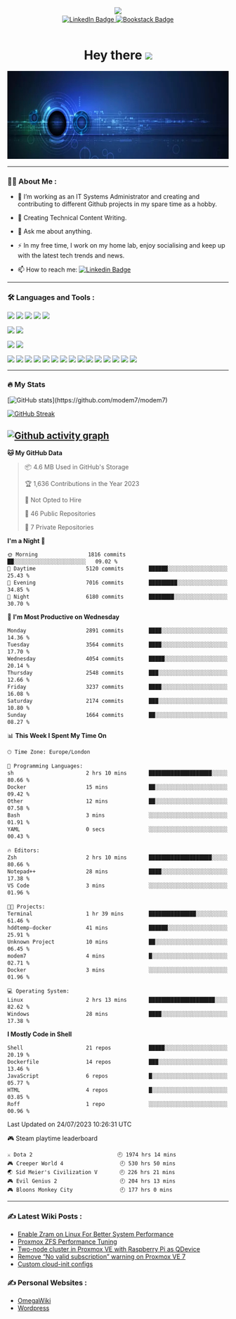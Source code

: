 <div id="header" align="center">
  <img src="https://media.giphy.com/media/f3iwJFOVOwuy7K6FFw/giphy.gif" width="300"/>
<div id="badges">
  <a href="https://www.linkedin.com/in/alexlaneit/">
    <img src="https://img.shields.io/badge/LinkedIn-blue?style=for-the-badge&logo=linkedin&logoColor=white" alt="LinkedIn Badge"/>
  </a>
  <a href="https://modem7.com">
  <img src="https://img.shields.io/badge/Bookstack-blue?style=for-the-badge&logo=BookStack&logoColor=white" alt="Bookstack Badge"/>
  </a>
</div>
  <img src="https://komarev.com/ghpvc/?username=modem7&style=flat-square&color=blue" alt=""/>
<h1>
  Hey there
  <img src="https://media.giphy.com/media/hvRJCLFzcasrR4ia7z/giphy.gif" width="30px"/>
</h1>
</div>

<div align="center">
  <img src="https://github.com/modem7/MiscAssets/blob/master/images/ezgif-6-79e26c05da.jpg" width="800" height="200"/>
</div>

---

### :man_technologist: About Me :
- :telescope: I’m working as an IT Systems Administrator and creating and contributing to different Github projects in my spare time as a hobby.

- :seedling: Creating Technical Content Writing.

- 💬 Ask me about anything.

- :zap: In my free time, I work on my home lab, enjoy socialising and keep up with the latest tech trends and news.

- :mailbox: How to reach me: [![Linkedin Badge](https://img.shields.io/badge/-AlexLaneIT-blue?style=flat&logo=Linkedin&logoColor=white)](https://www.linkedin.com/in/alexlaneit/)

---

### :hammer_and_wrench: Languages and Tools :
![](https://img.shields.io/badge/OS-Centos-informational?style=flat&logo=centos&logoColor=white&color=981e32)
![](https://img.shields.io/badge/OS-Debian-informational?style=flat&logo=debian&logoColor=white&color=981e32)
![](https://img.shields.io/badge/OS-RHEL-informational?style=flat&logo=red-hat&logoColor=white&color=981e32)
![](https://img.shields.io/badge/OS-Ubuntu-informational?style=flat&logo=ubuntu&logoColor=white&color=981e32)
![](https://img.shields.io/badge/OS-Windows-informational?style=flat&logo=windows&logoColor=white&color=981e32)

![](https://img.shields.io/badge/Editor-Notepad++-informational?style=flat&logo=notepadplusplus&logoColor=white&color=981e32)
![](https://img.shields.io/badge/Editor-Visual_Studio_Code-informational?style=flat&logo=visual-studio-code&logoColor=white&color=981e32)


![](https://img.shields.io/badge/Shell-Bash-informational?style=flat&logo=gnu-bash&logoColor=white&color=981e32)
![](https://img.shields.io/badge/Shell-ZSH-informational?style=flat&logo=gnu-bash&logoColor=white&color=981e32)

![](https://img.shields.io/badge/Tools-3CX-informational?style=flat&logoColor=white&color=981e32)
![](https://img.shields.io/badge/Tools-Ansible-informational?style=flat&logo=ansible&logoColor=white&color=981e32)
![](https://img.shields.io/badge/Tools-Arduino-informational?style=flat&logo=arduino&logoColor=white&color=981e32)
![](https://img.shields.io/badge/Tools-Borg-informational?style=flat&logoColor=white&color=981e32)
![](https://img.shields.io/badge/Tools-Docker-informational?style=flat&logo=docker&logoColor=white&color=981e32)
![](https://img.shields.io/badge/Tools-Drone_CI-informational?style=flat&logo=drone&logoColor=white&color=981e32)
![](https://img.shields.io/badge/Tools-Git-informational?style=flat&logo=git&logoColor=white&color=981e32)
![](https://img.shields.io/badge/Tools-Github-informational?style=flat&logo=github&logoColor=white&color=981e32)
![](https://img.shields.io/badge/Tools-Gitlab-informational?style=flat&logo=gitlab&logoColor=white&color=981e32)
![](https://img.shields.io/badge/Tools-Jira-informational?style=flat&logo=jira&logoColor=white&color=981e32)
![](https://img.shields.io/badge/Tools-Kanban-informational?style=flat&logoColor=white&color=981e32)
![](https://img.shields.io/badge/Tools-Nginx-informational?style=flat&logo=nginx&logoColor=white&color=981e32)
![](https://img.shields.io/badge/Tools-Raspberry_Pi-informational?style=flat&logo=raspberry-pi&logoColor=white&color=981e32)
![](https://img.shields.io/badge/Tools-Snyk-informational?style=flat&logo=snyk&logoColor=white&color=981e32)
![](https://img.shields.io/badge/Tools-Traefik-informational?style=flat&logo=traefikmesh&logoColor=white&color=981e32)

---

### :fire: My Stats
[![GitHub stats](https://github-readme-stats.vercel.app/api?username=modem7&show_icons=true&theme=codeSTACKr&count_private=true")](https://github.com/modem7/modem7)

[![GitHub Streak](https://streak-stats.demolab.com?user=modem7&theme=elegant&hide_border=true&date_format=j%20M%5B%20Y%5D&background=DD272700)](https://git.io/streak-stats)

[![Github activity graph](https://github-readme-activity-graph.cyclic.app/graph?username=modem7&theme=elegant&custom_title=Contribution%20Graph&hide_border=true&bg_color=%20)](https://github.com/modem7/modem7)
---

<!--START_SECTION:waka-->
**🐱 My GitHub Data** 

> 📦 4.6 MB Used in GitHub's Storage 
 > 
> 🏆 1,636 Contributions in the Year 2023
 > 
> 🚫 Not Opted to Hire
 > 
> 📜 46 Public Repositories 
 > 
> 🔑 7 Private Repositories 
 > 
**I'm a Night 🦉** 

```text
🌞 Morning                1816 commits        ██░░░░░░░░░░░░░░░░░░░░░░░   09.02 % 
🌆 Daytime                5120 commits        ██████░░░░░░░░░░░░░░░░░░░   25.43 % 
🌃 Evening                7016 commits        █████████░░░░░░░░░░░░░░░░   34.85 % 
🌙 Night                  6180 commits        ████████░░░░░░░░░░░░░░░░░   30.70 % 
```
📅 **I'm Most Productive on Wednesday** 

```text
Monday                   2891 commits        ████░░░░░░░░░░░░░░░░░░░░░   14.36 % 
Tuesday                  3564 commits        ████░░░░░░░░░░░░░░░░░░░░░   17.70 % 
Wednesday                4054 commits        █████░░░░░░░░░░░░░░░░░░░░   20.14 % 
Thursday                 2548 commits        ███░░░░░░░░░░░░░░░░░░░░░░   12.66 % 
Friday                   3237 commits        ████░░░░░░░░░░░░░░░░░░░░░   16.08 % 
Saturday                 2174 commits        ███░░░░░░░░░░░░░░░░░░░░░░   10.80 % 
Sunday                   1664 commits        ██░░░░░░░░░░░░░░░░░░░░░░░   08.27 % 
```


📊 **This Week I Spent My Time On** 

```text
🕑︎ Time Zone: Europe/London

💬 Programming Languages: 
sh                       2 hrs 10 mins       ████████████████████░░░░░   80.66 % 
Docker                   15 mins             ██░░░░░░░░░░░░░░░░░░░░░░░   09.42 % 
Other                    12 mins             ██░░░░░░░░░░░░░░░░░░░░░░░   07.58 % 
Bash                     3 mins              ░░░░░░░░░░░░░░░░░░░░░░░░░   01.91 % 
YAML                     0 secs              ░░░░░░░░░░░░░░░░░░░░░░░░░   00.43 % 

🔥 Editors: 
Zsh                      2 hrs 10 mins       ████████████████████░░░░░   80.66 % 
Notepad++                28 mins             ████░░░░░░░░░░░░░░░░░░░░░   17.38 % 
VS Code                  3 mins              ░░░░░░░░░░░░░░░░░░░░░░░░░   01.96 % 

🐱‍💻 Projects: 
Terminal                 1 hr 39 mins        ███████████████░░░░░░░░░░   61.46 % 
hddtemp-docker           41 mins             ██████░░░░░░░░░░░░░░░░░░░   25.91 % 
Unknown Project          10 mins             ██░░░░░░░░░░░░░░░░░░░░░░░   06.45 % 
modem7                   4 mins              █░░░░░░░░░░░░░░░░░░░░░░░░   02.71 % 
Docker                   3 mins              ░░░░░░░░░░░░░░░░░░░░░░░░░   01.96 % 

💻 Operating System: 
Linux                    2 hrs 13 mins       █████████████████████░░░░   82.62 % 
Windows                  28 mins             ████░░░░░░░░░░░░░░░░░░░░░   17.38 % 
```

**I Mostly Code in Shell** 

```text
Shell                    21 repos            █████░░░░░░░░░░░░░░░░░░░░   20.19 % 
Dockerfile               14 repos            ███░░░░░░░░░░░░░░░░░░░░░░   13.46 % 
JavaScript               6 repos             █░░░░░░░░░░░░░░░░░░░░░░░░   05.77 % 
HTML                     4 repos             █░░░░░░░░░░░░░░░░░░░░░░░░   03.85 % 
Roff                     1 repo              ░░░░░░░░░░░░░░░░░░░░░░░░░   00.96 % 
```




 Last Updated on 24/07/2023 10:26:31 UTC
<!--END_SECTION:waka-->

<!-- steam-box start -->
🎮 Steam playtime leaderboard
```text
⚔️ Dota 2                           🕘 1974 hrs 14 mins
🎮 Creeper World 4                  🕘 530 hrs 50 mins
🌏 Sid Meier's Civilization V       🕘 226 hrs 21 mins
🎮 Evil Genius 2                    🕘 204 hrs 13 mins
🎮 Bloons Monkey City               🕘 177 hrs 0 mins
```
<!-- Powered by https://github.com/YouEclipse/steam-box . -->
<!-- steam-box end -->

---

### :writing_hand: Latest Wiki Posts :
<!-- BLOG-POST-LIST:START -->
- [Enable Zram on Linux For Better System Performance](https://www.modem7.com/books/general-linux-administration/page/enable-zram-on-linux-for-better-system-performance)
- [Proxmox ZFS Performance Tuning](https://www.modem7.com/books/proxmox-setup/page/proxmox-zfs-performance-tuning)
- [Two-node cluster in Proxmox VE with Raspberry Pi as QDevice](https://www.modem7.com/books/proxmox-setup/page/two-node-cluster-in-proxmox-ve-with-raspberry-pi-as-qdevice)
- [Remove “No valid subscription” warning on Proxmox VE 7](https://www.modem7.com/books/proxmox-setup/page/remove-no-valid-subscription-warning-on-proxmox-ve-7)
- [Custom cloud-init configs](https://www.modem7.com/books/scripts/page/custom-cloud-init-configs)
<!-- BLOG-POST-LIST:END -->

### :writing_hand: Personal Websites :
- [OmegaWiki](https://modem7.com)
- [Wordpress](https://modem7.wordpress.com)

